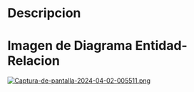 # Descripcion

# Imagen de Diagrama Entidad-Relacion


[![Captura-de-pantalla-2024-04-02-005511.png](https://i.postimg.cc/dVHBjvNX/Captura-de-pantalla-2024-04-02-005511.png)](https://postimg.cc/dhCrqMYm)


